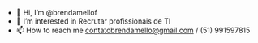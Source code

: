 - 👋 Hi, I’m @brendamellof
- 👀 I’m interested in  Recrutar profissionais de TI
- 📫 How to reach me contatobrendamello@gmail.com / (51) 991597815

<!---
brendamellof/brendamellof is a ✨ special ✨ repository because its `README.md` (this file) appears on your GitHub profile.
You can click the Preview link to take a look at your changes.
--->
